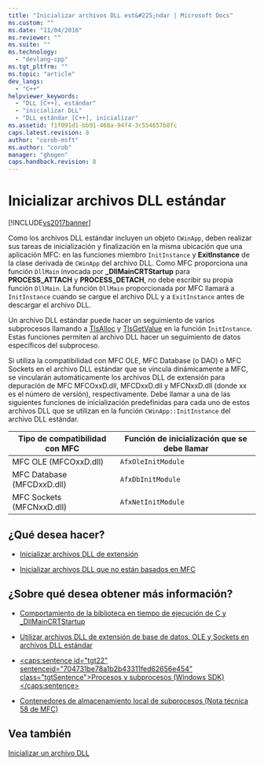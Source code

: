 ```yaml
---
title: "Inicializar archivos DLL est&#225;ndar | Microsoft Docs"
ms.custom: ""
ms.date: "11/04/2016"
ms.reviewer: ""
ms.suite: ""
ms.technology: 
  - "devlang-cpp"
ms.tgt_pltfrm: ""
ms.topic: "article"
dev_langs: 
  - "C++"
helpviewer_keywords: 
  - "DLL [C++], estándar"
  - "inicializar DLL"
  - "DLL estándar [C++], inicializar"
ms.assetid: f1f091d1-bb91-468a-94f4-3c554657b8fc
caps.latest.revision: 8
author: "corob-msft"
ms.author: "corob"
manager: "ghogen"
caps.handback.revision: 8
---
```

# Inicializar archivos DLL est&#225;ndar
[!INCLUDE[vs2017banner](../assembler/inline/includes/vs2017banner.md)]

Como los archivos DLL estándar incluyen un objeto `CWinApp`, deben realizar sus tareas de inicialización y finalización en la misma ubicación que una aplicación MFC: en las funciones miembro `InitInstance` y **ExitInstance**  de la clase derivada de `CWinApp` del archivo DLL.  Como MFC proporciona una función `DllMain` invocada por **\_DllMainCRTStartup** para **PROCESS\_ATTACH** y **PROCESS\_DETACH**, no debe escribir su propia función `DllMain`.  La función `DllMain` proporcionada por MFC llamará a `InitInstance` cuando se cargue el archivo DLL y a `ExitInstance` antes de descargar el archivo DLL.  
  
 Un archivo DLL estándar puede hacer un seguimiento de varios subprocesos llamando a [TlsAlloc](http://msdn.microsoft.com/library/windows/desktop/ms686801) y [TlsGetValue](http://msdn.microsoft.com/library/windows/desktop/ms686812) en la función `InitInstance`.  Estas funciones permiten al archivo DLL hacer un seguimiento de datos específicos del subproceso.  
  
 Si utiliza la compatibilidad con MFC OLE, MFC Database \(o DAO\) o MFC Sockets en el archivo DLL estándar que se vincula dinámicamente a MFC, se vincularán automáticamente los archivos DLL de extensión para depuración de MFC MFCOxxD.dll, MFCDxxD.dll y MFCNxxD.dll \(donde xx es el número de versión\), respectivamente.  Debe llamar a una de las siguientes funciones de inicialización predefinidas para cada uno de estos archivos DLL que se utilizan en la función `CWinApp::InitInstance` del archivo DLL estándar.  
  
|Tipo de compatibilidad con MFC|Función de inicialización que se debe llamar|  
|------------------------------------|--------------------------------------------------|  
|MFC OLE \(MFCOxxD.dll\)|`AfxOleInitModule`|  
|MFC Database \(MFCDxxD.dll\)|`AfxDbInitModule`|  
|MFC Sockets \(MFCNxxD.dll\)|`AfxNetInitModule`|  
  
## ¿Qué desea hacer?  
  
-   [Inicializar archivos DLL de extensión](../build/initializing-extension-dlls.md)  
  
-   [Inicializar archivos DLL que no están basados en MFC](../build/initializing-non-mfc-dlls.md)  
  
## ¿Sobre qué desea obtener más información?  
  
-   [Comportamiento de la biblioteca en tiempo de ejecución de C y \_DllMainCRTStartup](../build/run-time-library-behavior.md)  
  
-   [Utilizar archivos DLL de extensión de base de datos, OLE y Sockets en archivos DLL estándar](../build/using-database-ole-and-sockets-extension-dlls-in-regular-dlls.md)  
  
-   [\<caps:sentence id\="tgt22" sentenceid\="704731be78a1b2b43311fed62656e454" class\="tgtSentence"\>Procesos y subprocesos \(Windows SDK\)\<\/caps:sentence\>](http://msdn.microsoft.com/library/windows/desktop/ms684841)  
  
-   [Contenedores de almacenamiento local de subprocesos \(Nota técnica 58 de MFC\)](../mfc/tn058-mfc-module-state-implementation.md)  
  
## Vea también  
 [Inicializar un archivo DLL](../build/initializing-a-dll.md)